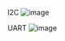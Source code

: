 I2C
![image](https://user-images.githubusercontent.com/101432915/170336994-2a088ac3-11c8-4d05-bd41-5868d8ada65a.png)

UART
![image](https://user-images.githubusercontent.com/101432915/170337437-52f77783-ad32-4799-868e-e61e9feba589.png)
